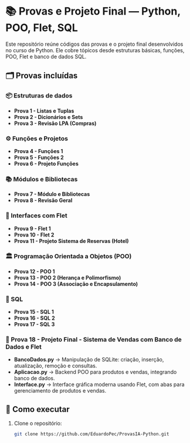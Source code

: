 # 📚 Provas e Projeto Final — Python, POO, Flet, SQL

Este repositório reúne códigos das provas e o projeto final desenvolvidos no curso de Python. Ele cobre tópicos desde estruturas básicas, funções, POO, Flet e banco de dados SQL.

## 🗂️ Provas incluídas

### 📦 Estruturas de dados
- **Prova 1 - Listas e Tuplas**
- **Prova 2 - Dicionários e Sets**
- **Prova 3 - Revisão LPA (Compras)**

### ⚙️ Funções e Projetos
- **Prova 4 - Funções 1**
- **Prova 5 - Funções 2**
- **Prova 6 - Projeto Funções**

### 📚 Módulos e Bibliotecas
- **Prova 7 - Módulo e Bibliotecas**
- **Prova 8 - Revisão Geral**

### 🎨 Interfaces com Flet
- **Prova 9 - Flet 1**
- **Prova 10 - Flet 2**
- **Prova 11 - Projeto Sistema de Reservas (Hotel)**

### 🏛️ Programação Orientada a Objetos (POO)
- **Prova 12 - POO 1**
- **Prova 13 - POO 2 (Herança e Polimorfismo)**
- **Prova 14 - POO 3 (Associação e Encapsulamento)**

### 💾 SQL
- **Prova 15 - SQL 1**
- **Prova 16 - SQL 2**
- **Prova 17 - SQL 3**

### 🚀 Prova 18 - Projeto Final - Sistema de Vendas com Banco de Dados e Flet
- **BancoDados.py** → Manipulação de SQLite: criação, inserção, atualização, remoção e consultas.
- **Aplicacao.py** → Backend POO para produtos e vendas, integrando banco de dados.
- **Interface.py** → Interface gráfica moderna usando Flet, com abas para gerenciamento de produtos e vendas.

## 🚀 Como executar

1. Clone o repositório:
   ```bash
   git clone https://github.com/EduardoPec/ProvasIA-Python.git
